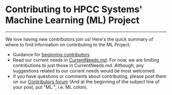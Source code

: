 # Contributing to HPCC Systems' Machine Learning (ML) Project #

---
We love having new contributors join us! Here's the quick summary of where to find information on contributing to the ML Project:

* Guidance for [beginning contributors](https://github.com/hpcc-systems/ecl-ml/CONTRIBUTING/BeginnerContributorGuidelines.md)
* Read our current needs in [CurrentNeeds.md](https://github.com/hpcc-systems/ecl-ml/CurrentNeeds.md). For now, we are limiting contributions to just those in CurrentNeeds.md. Although, any suggestions related to our current needs would be most welcomed.
* If you have questions or comments about contributing, please post them on our [Contributors forum](https://hpccsystems.com/bb/viewforum.php?f=29) (And at the beginning of the subject line of your post, put "ML:", i.e. ML colon).




